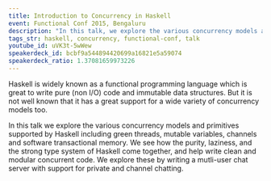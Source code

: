 ```yaml
---
title: Introduction to Concurrency in Haskell
event: Functional Conf 2015, Bengaluru
description: "In this talk, we explore the various concurrency models and primitives supported by Haskell including green threads, mutable variables, channels and software transactional memory"
tags_str: haskell, concurrency, functional-conf, talk
youtube_id: uVK3t-5wWew
speakerdeck_id: bcbf9a544894420699a16821e5a59074
speakerdeck_ratio: 1.37081659973226
---
```

Haskell is widely known as a functional programming language which is great to write pure (non I/O) code and immutable data structures. But it is not well known that it has a great support for a wide variety of concurrency models too.

In this talk we explore the various concurrency models and primitives supported by Haskell including green threads, mutable variables, channels and software transactional memory. We see how the purity, laziness, and the strong type system of Haskell come together, and help write clean and modular concurrent code. We explore these by writing a mutli-user chat server with support for private and channel chatting.